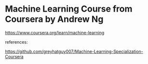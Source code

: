 # Machine Learning Course from Coursera by Andrew Ng

https://www.coursera.org/learn/machine-learning

references:

https://github.com/greyhatguy007/Machine-Learning-Specialization-Coursera
